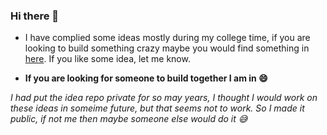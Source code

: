 ### Hi there 👋

<!--
**dbads/dbads** is a ✨ _special_ ✨ repository because its `README.md` (this file) appears on your GitHub profile.

Here are some ideas to get you started:

- 🔭 I’m currently working on ...
- 🌱 I’m currently learning ...
- 👯 I’m looking to collaborate on ...
- 🤔 I’m looking for help with ...
- 💬 Ask me about ...
- 📫 How to reach me: ...
- 😄 Pronouns: ...
- ⚡ Fun fact: ...
-->

- I have complied some ideas mostly during my college time, if you are looking to build something crazy maybe you would find something in [here](https://github.com/dbads/Idea-Ydea).
If you like some idea, let me know. 

- **If you are looking for someone to build together I am in 😄**

*I had put the idea repo private for so may years, I thought I would work on these ideas in someime future, but that seems not to work. So I made it public, if not me then maybe someone else would do it 😅*
